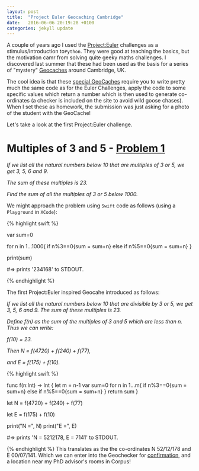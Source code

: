 ```yaml
---
layout: post
title:  "Project Euler Geocaching Cambridge"
date:   2016-06-06 20:19:28 +0100
categories: jekyll update
---
```


A couple of years ago I used the [Project:Euler](https://projecteuler.net) challenges as a stimulus/introduction to`Python`. They were good at teaching the basics, but the motivation camr from solving quite geeky maths challenges. I discovered last summer that these had been used as the basis for a series of "mystery" [Geocaches](https://www.geocaching.com/play) around Cambridge, UK. 

The cool idea is that these [special GeoCaches](https://www.geocaching.com/bookmarks/view.aspx?guid=efc9ca64-3d99-4d32-b2ef-47699f7b7651) require you to write pretty much the same code as for the Euler Challenges, apply the code to some specific values which return a number which is then used to generate co-ordinates (a checker is included on the site to avoid wild goose chases). When I set these as homework, the submission was just asking for a photo of the student with the GeoCache!

Let's take a look at the first Project:Euler challenge.

# Multiples of 3 and 5 - [Problem 1](https://projecteuler.net/problem=1)

*If we list all the natural numbers below 10 that are multiples of 3 or 5, we get 3, 5, 6 and 9.*

*The sum of these multiples is 23.*

*Find the sum of all the multiples of 3 or 5 below 1000.*

We might approach the problem using `Swift` code as follows (using a `Playground` in `XCode`):

{% highlight swift %}

var sum=0

for n in 1...1000{
    if n%3==0{sum = sum+n}
    else if n%5==0{sum = sum+n}
}

print(sum)

#=> prints '234168' to STDOUT.

{% endhighlight %}


The first Project:Euler inspired Geocahe  introduced as follows:

*If we list all the natural numbers below 10 that are divisible by 3 or 5, we get 3, 5, 6 and 9. The sum of these multiples is 23.*

*Define f(n) as the sum of the multiples of 3 and 5 which are less than n. Thus we can write:* 

*f(10) = 23.*

*Then N = f(4720) + f(240) + f(77),*

*and E = f(175) + f(10).*

{% highlight swift %}

func f(n:Int) -> Int {
    let m = n-1
    var sum=0
    for n in 1...m{
        if n%3==0{sum = sum+n}
        else if n%5==0{sum = sum+n}
    }
    return sum
}

let N = f(4720) + f(240) + f(77)

let E = f(175) + f(10)

print("N =", N)
print("E =", E)

#=> prints 'N = 5212178, E = 7141' to STDOUT.

{% endhighlight %}
This translates as the the co-ordinates N 52/12/178 and E 00/07/141. Which we can enter into the Geochecker for [confirmation](/website/assets/GCCC.jpg), and a location near my PhD advisor's rooms in Corpus!

